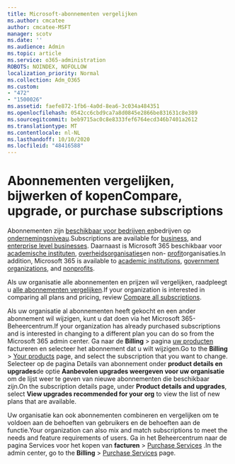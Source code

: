 ```yaml
---
title: Microsoft-abonnementen vergelijken
ms.author: cmcatee
author: cmcatee-MSFT
manager: scotv
ms.date: ''
ms.audience: Admin
ms.topic: article
ms.service: o365-administration
ROBOTS: NOINDEX, NOFOLLOW
localization_priority: Normal
ms.collection: Adm_O365
ms.custom:
- "472"
- "1500026"
ms.assetid: faefe872-1fb6-4a0d-8ea6-3c034a484351
ms.openlocfilehash: 0542cc6cbd9ca7a8d0845e2866be831631c8e389
ms.sourcegitcommit: beb9715ac0c8e8333fef6764ecd346b7401a2612
ms.translationtype: MT
ms.contentlocale: nl-NL
ms.lasthandoff: 10/10/2020
ms.locfileid: "48416588"
---
```

# <a name="compare-upgrade-or-purchase-subscriptions"></a><span data-ttu-id="32370-102">Abonnementen vergelijken, bijwerken of kopen</span><span class="sxs-lookup"><span data-stu-id="32370-102">Compare, upgrade, or purchase subscriptions</span></span>
  
<span data-ttu-id="32370-103">Abonnementen zijn [beschikbaar voor bedrijven en](https://www.microsoft.com/microsoft-365/business/compare-all-microsoft-365-business-products?tab=2&rtc=1)bedrijven op [ondernemingsniveau](https://www.microsoft.com/microsoft-365/enterprise/compare-office-365-plans?rtc=1).</span><span class="sxs-lookup"><span data-stu-id="32370-103">Subscriptions are available for [business](https://www.microsoft.com/microsoft-365/business/compare-all-microsoft-365-business-products?tab=2&rtc=1), and [enterprise level businesses](https://www.microsoft.com/microsoft-365/enterprise/compare-office-365-plans?rtc=1).</span></span> <span data-ttu-id="32370-104">Daarnaast is Microsoft 365 beschikbaar voor [academische instituten](https://www.microsoft.com/microsoft-365/academic/compare-office-365-education-plans?rtc=1&activetab=tab%3aprimaryr1), [overheidsorganisaties](https://www.microsoft.com/microsoft-365/government/compare-office-365-government-plans?rtc=1)en non- [profit](https://www.microsoft.com/microsoft-365/nonprofit/office-365-nonprofit-plans-and-pricing?&rtc=1&activetab=tab%3aprimaryr1)organisaties.</span><span class="sxs-lookup"><span data-stu-id="32370-104">In addition, Microsoft 365 is available to [academic institutions](https://www.microsoft.com/microsoft-365/academic/compare-office-365-education-plans?rtc=1&activetab=tab%3aprimaryr1), [government organizations](https://www.microsoft.com/microsoft-365/government/compare-office-365-government-plans?rtc=1), and [nonprofits](https://www.microsoft.com/microsoft-365/nonprofit/office-365-nonprofit-plans-and-pricing?&rtc=1&activetab=tab%3aprimaryr1).</span></span>
  
<span data-ttu-id="32370-105">Als uw organisatie alle abonnementen en prijzen wil vergelijken, raadpleegt u [alle abonnementen vergelijken](https://www.microsoft.com/microsoft-365/enterprise/compare-office-365-plans?rtc=1).</span><span class="sxs-lookup"><span data-stu-id="32370-105">If your organization is interested in comparing all plans and pricing, review [Compare all subscriptions](https://www.microsoft.com/microsoft-365/enterprise/compare-office-365-plans?rtc=1).</span></span>
  
<span data-ttu-id="32370-106">Als uw organisatie al abonnementen heeft gekocht en een ander abonnement wil wijzigen, kunt u dat doen via het Microsoft 365-Beheercentrum.</span><span class="sxs-lookup"><span data-stu-id="32370-106">If your organization has already purchased subscriptions and is interested in changing to a different plan you can do so from the Microsoft 365 admin center.</span></span> <span data-ttu-id="32370-107">Ga naar de **Billing** \> pagina [uw producten](https://go.microsoft.com/fwlink/p/?linkid=842054) factureren en selecteer het abonnement dat u wilt wijzigen.</span><span class="sxs-lookup"><span data-stu-id="32370-107">Go to the **Billing** \> [Your products](https://go.microsoft.com/fwlink/p/?linkid=842054) page, and select the subscription that you want to change.</span></span> <span data-ttu-id="32370-108">Selecteer op de pagina Details van abonnement onder **product details en upgrades**de optie **Aanbevolen upgrades weergeven voor uw organisatie** om de lijst weer te geven van nieuwe abonnementen die beschikbaar zijn.</span><span class="sxs-lookup"><span data-stu-id="32370-108">On the subscription details page, under **Product details and upgrades**, select **View upgrades recommended for your org** to view the list of new plans that are available.</span></span>
  
<span data-ttu-id="32370-109">Uw organisatie kan ook abonnementen combineren en vergelijken om te voldoen aan de behoeften van gebruikers en de behoeften aan de functie.</span><span class="sxs-lookup"><span data-stu-id="32370-109">Your organization can also mix and match subscriptions to meet the needs and feature requirements of users.</span></span> <span data-ttu-id="32370-110">Ga in het Beheercentrum naar de pagina Services voor het kopen van **facturen** \> [Purchase Services](https://go.microsoft.com/fwlink/p/?linkid=868433) .</span><span class="sxs-lookup"><span data-stu-id="32370-110">In the admin center, go to the **Billing** \> [Purchase Services](https://go.microsoft.com/fwlink/p/?linkid=868433) page.</span></span> 